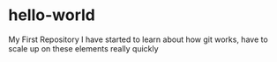 # hello-world
My First Repository
I have started to learn about how git works, have to scale up on these elements really quickly
